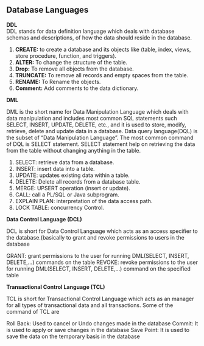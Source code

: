 ## Database Languages
**DDL**      
DDL stands for data definition language which deals with database schemas and descriptions, of how the data should reside in the database.

1. **CREATE:** to create a database and its objects like (table, index, views, store procedure, function, and triggers).
2. **ALTER:** To change the structure of the table.
3. **Drop:** To remove all objects from the database.
4. **TRUNCATE:** To remove all records and empty spaces from the table.
5. **RENAME:** To Rename the objects.
6. **Comment:** Add comments to the data dictionary.

**DML**

DML is the short name for Data Manipulation Language which deals with data manipulation and includes most common SQL statements such SELECT, INSERT, UPDATE, DELETE, etc., and it is used to store, modify, retrieve, delete and update data in a database. Data query language(DQL) is the subset of “Data Manipulation Language”. The most common command of DQL is SELECT statement. SELECT statement help on retrieving the data from the table without changing anything in the table.

1. SELECT: retrieve data from a database.
2. INSERT: insert data into a table.
3. UPDATE: updates existing data within a table.
4. DELETE: Delete all records from a database table.
5. MERGE: UPSERT operation (insert or update).
6. CALL: call a PL/SQL or Java subprogram.
7. EXPLAIN PLAN: interpretation of the data access path.
8. LOCK TABLE: concurrency Control.

**Data Control Language (DCL)**

DCL is short for Data Control Language which acts as an access specifier to the database.(basically to grant and revoke permissions to users in the database

GRANT: grant permissions to the user for running DML(SELECT, INSERT, DELETE,…) commands on the table
REVOKE: revoke permissions to the user for running DML(SELECT, INSERT, DELETE,…) command on the specified table

**Transactional Control Language (TCL)**

TCL is short for Transactional Control Language which acts as an manager for all types of transactional data and all transactions. Some of the command of TCL are

Roll Back: Used to cancel  or Undo changes made in the database 
Commit: It is used to apply or save changes in the database
Save Point: It is used to save the data on the temporary basis in the database
   

